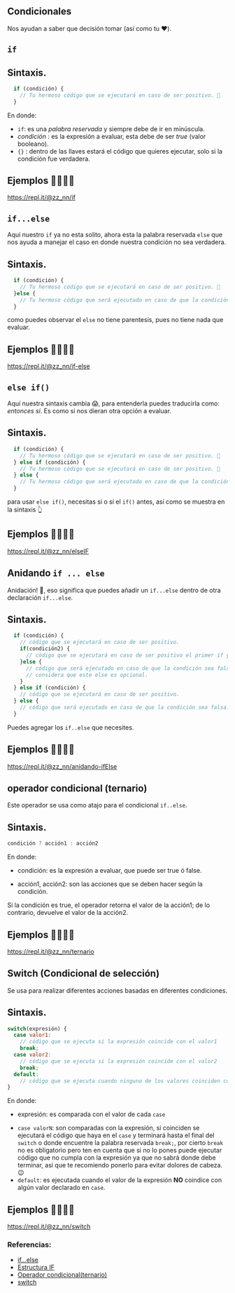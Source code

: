 ## Condicionales

Nos ayudan a saber que decisión tomar (así como tu ❤️).

## `if`

## Sintaxis.
```js
  if (condición) {
    // Tu hermoso código que se ejecutará en caso de ser positivo. 🤩
  }
```

En donde:

 * `if`: es una _palabra reservada_ y siempre debe de ir en minúscula.
 * _condición_ : es la expresión a evaluar, esta debe de ser *true* (valor booleano).
 * `{}` : dentro de las llaves estará el código que quieres ejecutar, solo si la condición
 fue verdadera. 

## Ejemplos 👩🏽‍💻😉
https://repl.it/@zz_nn/if

## `if...else`
Aqui nuestro `if` ya no esta solito, ahora esta la palabra reservada `else` que nos ayuda a manejar el caso en donde nuestra condición no sea verdadera.

## Sintaxis.
```js
  if (condición) {
    // Tu hermoso código que se ejecutará en caso de ser positivo. 🤩
  }else {
    // Tu hermoso código que será ejecutado en caso de que la condición sea falsa. 😕
  }
```

como puedes observar el `else` no tiene parentesis, pues no tiene nada que evaluar.

## Ejemplos 👩🏽‍💻😉
https://repl.it/@zz_nn/if-else

## `else if()`
Aquí nuestra sintaxis cambia 😱, para entenderla puedes traducirla como: _entonces si_. 
Es como si nos dieran otra opción a evaluar.

## Sintaxis.
```js
  if (condición) {
    // Tu hermoso código que se ejecutará en caso de ser positivo. 🤩
  } else if (condición) {
    // Tu hermoso código que se ejecutará en caso de ser positivo. 🤩
  } else {
    // Tu hermoso código que será ejecutado en caso de que la condición sea falsa. 😕
  }
```

para usar `else if()`, necesitas si o si el `if()` antes, así como se muestra en la sintaxis 👆

## Ejemplos 👩🏽‍💻😉
https://repl.it/@zz_nn/elseIF

## Anidando `if ... else`
Anidación! 🤯, eso significa que puedes añadir un `if...else` dentro de otra 
declaración `if...else`.

## Sintaxis.
```js
  if (condición) {
    // código que se ejecutará en caso de ser positivo.
    if(condición2) {
      // código que se ejecutará en caso de ser positivo el primer if y el segundo.
    }else {
      // código que será ejecutado en caso de que la condición sea falsa, pero
      // considera que este else es opcional.
    }
  } else if (condición) {
    // código que se ejecutará en caso de ser positivo.
  } else {
    // código que será ejecutado en caso de que la condición sea falsa.
  }
```
Puedes agregar los `if..else` que necesites.

## Ejemplos 👩🏽‍💻😉
https://repl.it/@zz_nn/anidando-ifElse

## operador condicional (ternario)
Este operador se usa como atajo para el condicional `if..else`.

## Sintaxis.
```js
condición ? acción1 : acción2 
```
En donde:

+ condición: es la expresión a evaluar, que puede ser true ó false.
* acción1, acción2: son las acciones que se deben hacer según la condición.

Si la condición es true, el operador retorna el valor de la acción1; de lo contrario, devuelve el valor de la acción2.

## Ejemplos 👩🏽‍💻😉
https://repl.it/@zz_nn/ternario

## Switch (Condicional de selección)
Se usa para realizar diferentes acciones basadas en diferentes condiciones.

## Sintaxis.
```js
switch(expresión) {
  case valor1:
    // código que se ejecuta si la expresión coincide con el valor1
    break;
  case valor2:
    // código que se ejecuta si la expresión coincide con el valor2
    break;
  default:
    // código que se ejecuta cuando ninguno de los valores coinciden con el valor de la expresión
}
```
En donde:

+ expresión: es comparada con el valor de cada `case`
* `case valorN`: son comparadas con la expresión, si coinciden se ejecutará el código que haya 
en el `case` y terminará hasta el final del `switch` o donde encuentre la palabra reservada `break;`,
por cierto `break` no es obligatorio pero ten en cuenta que si no lo pones puede ejecutar código que 
no cumpla con la expresión ya que no sabrá donde debe terminar, así que te recomiendo ponerlo para evitar dolores de cabeza.😉
* `default`: es ejecutada cuando el valor de la expresión **NO** coindice con algún valor declarado en `case`.

## Ejemplos 👩🏽‍💻😉
https://repl.it/@zz_nn/switch

### Referencias:
* [if...else](https://developer.mozilla.org/es/docs/Web/JavaScript/Referencia/Sentencias/if...else)
* [Estructura IF](https://desarrolloweb.com/articulos/544.php)
* [Operador condicional(ternario)](https://developer.mozilla.org/es/docs/Web/JavaScript/Referencia/Operadores/Conditional_Operator)
* [switch](https://www.w3schools.com/js/js_switch.asp)